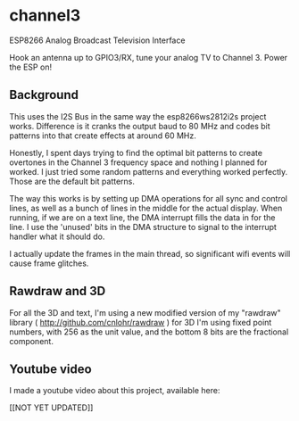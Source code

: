 # channel3

ESP8266 Analog Broadcast Television Interface

Hook an antenna up to GPIO3/RX, tune your analog TV to Channel 3.  Power the ESP on!

## Background

This uses the I2S Bus in the same way the esp8266ws2812i2s project works.  Difference is it cranks the output baud to 80 MHz and codes bit patterns into that create effects at around 60 MHz.

Honestly, I spent days trying to find the optimal bit patterns to create overtones in the Channel 3 frequency space and nothing I planned for worked.  I just tried some random patterns and everything worked perfectly.  Those are the default bit patterns.

The way this works is by setting up DMA operations for all sync and control lines, as well as a bunch of lines in the middle for the actual display.  When running, if we are on a text line, the DMA interrupt fills the data in for the line.  I use the 'unused' bits in the DMA structure to signal to the interrupt handler what it should do.

I actually update the frames in the main thread, so significant wifi events will cause frame glitches. 

## Rawdraw and 3D

For all the 3D and text, I'm using a new modified version of my "rawdraw" library ( http://github.com/cnlohr/rawdraw ) for 3D I'm using fixed point numbers, with 256 as the unit value, and the bottom 8 bits are the fractional component.

## Youtube video

I made a youtube video about this project, available here:

[[NOT YET UPDATED]]
